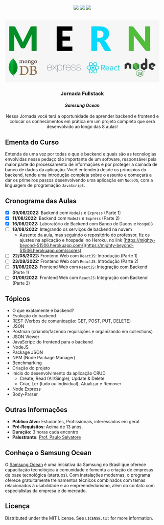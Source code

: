 <p align="center">
  <a href="https://twitter.com/jpaulo_faveri"><img src="https://img.shields.io/badge/-@jpaulo_faveri-282a36?style=flat-square&logo=twitter&logoColor=1DA1F2&link=https://twitter.com/jpaulo_faveri"></a>
  <a href="https://www.linkedin.com/in/joaofaveri/"><img src="https://img.shields.io/badge/-joaofaveri-282a36?style=flat-square&logo=Linkedin&logoColor=0A66C2&link=https://www.linkedin.com/in/joaofaveri/"></a>
  <a href="mailto:joao.faveri@gmail.com"><img src="https://img.shields.io/badge/-joao.faveri@gmail.com-282a36?style=flat-square&logo=Gmail&logoColor=EA4335&link=mailto:joao.faveri@gmail.com"></a>
</p>
<!-- PROJECT LOGO -->
<br />
<div align="center">
  <a href="https://github.com/joaofaveri/jornada-fullstack-samsung-ocean">
    <img src="images/mern.jpg" alt="Jornada Fullstack">
  </a>

<h3 align="center">Jornada Fullstack</h3>
<h4><i>Samsung Ocean</i></h4>

  <p align="center">
    Nessa Jornada você terá a oportunidade de aprender backend e frontend e colocar os conhecimentos em prática em um projeto completo que será desenvolvido ao longo das 8 aulas!
  </p>
</div>

<!-- ABOUT THE PROJECT -->

## Ementa do Curso

Entenda de uma vez por todas o que é backend e quais são as tecnologias envolvidas nesse pedaço tão importante de um software, responsável pela maior parte do processamento de informações e por proteger a camada de banco de dados da aplicação. Você entenderá desde os princípios do backend, tendo uma introdução completa sobre o assunto e começará a dar os primeiros passos desenvolvendo uma aplicação em `NodeJS`, com a linguagem de programação `JavaScript`.

## Cronograma das Aulas

- [x] **09/08/2022:** Backend com `NodeJs` e `Express` (Parte 1)
- [x] **11/08/2022:** Backend com `NodeJs` e `Express` (Parte 2)
- [x] **16/08/2022:** Laboratório de Backend com Banco de Dados e `MongoDB`
- [ ] **18/08/2022:** Integrando os serviços de backend na nuvem
  - Ausente da aula, mas seguindo o repositório do professor, fiz os ajustes na aplicação e hospedei no Heroku, no link [https://mighty-beyond-51506.herokuapp.com/](https://mighty-beyond-51506.herokuapp.com/scores) 
- [ ] **22/08/2022:** Frontend Web com `ReactJS`: Introdução (Parte 1)
- [ ] **23/08/2022:** Frontend Web com `ReactJS`: Introdução (Parte 2)
- [ ] **31/08/2022:** Frontend Web com `ReactJS`: Integração com Backend (Parte 1)
- [ ] **01/09/2022:** Frontend Web com `ReactJS`: Integração com Backend (Parte 2)

## Tópicos

- O que exatamente é backend?
- Evolução do backend
- REST (Verbos de comunicação: GET, POST, PUT, DELETE)
- JSON
- Postman (criando/fazendo requisições e organizando em collections)
- JSON Viewer
- JavaScript: do frontend para o backend
- NodeJS
- Package JSON
- NPM (Node Package Manager)
- Benchmarking
- Criação do projeto
- Início do desenvolvimento da aplicação CRUD
  - Create, Read (All/Single), Update & Delete
  - Criar, Ler (tudo ou individual), Atualizar e Remover
- Node Express
- Body-Parser

## Outras Informações

- **Público Alvo:** Estudantes, Profissionais, interessados em geral.
- **Pré-Requisitos:** Acima de 13 anos.
- **Duração:** 3 horas cada encontro
- **Palestrante:** [Prof. Paulo Salvatore](https://github.com/paulosalvatore)

## Conheça o Samsung Ocean

O [Samsung Ocean](https://oceanbrasil.com/) é uma iniciativa da Samsung no Brasil que oferece capacitação tecnológica à comunidade e fomenta a criação de empresas de base tecnológica (startups). Com instalações modernas, o programa oferece gratuitamente treinamentos técnicos combinados com temas relacionados à usabilidade e ao empreendedorismo, além do contato com especialistas da empresa e do mercado.

## Licença

Distributed under the MIT License. See `LICENSE.txt` for more information.
